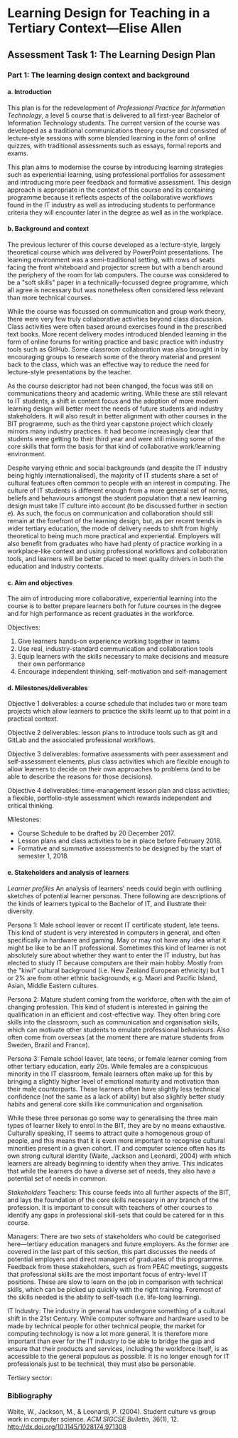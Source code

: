 # Learning Design for Teaching in a Tertiary Context—Elise Allen
## Assessment Task 1: The Learning Design Plan

### Part 1: The learning design context and background

#### a. Introduction
This plan is for the redevelopment of *Professional Practice for Information Technology*, a level 5 course that is delivered to all first-year Bachelor of Information Technology students. The current version of the course was developed as a traditional communications theory course and consisted of lecture-style sessions with some blended learning in the form of online quizzes, with traditional assessments such as essays, formal reports and exams.

This plan aims to modernise the course by introducing learning strategies such as experiential learning, using professional portfolios for assessment and introducing more peer feedback and formative assessment. This design approach is appropriate in the context of this course and its containing programme because it reflects aspects of the collaborative workflows found in the IT industry as well as introducing students to performance criteria they will encounter later in the degree as well as in the workplace.

#### b. Background and context
The previous lecturer of this course developed as a lecture-style, largely theoretical course which was delivered by PowerPoint presentations. The learning environment was a semi-traditional setting, with rows of seats facing the front whiteboard and projector screen but with a bench around the periphery of the room for lab computers. The course was considered to be a "soft skills" paper in a technically-focussed degree programme, which all agree is necessary but was nonetheless often considered less relevant than more technical courses.

While the course was focussed on communication and group work theory, there were very few truly collaborative activities beyond class discussion. Class activities were often based around exercises found in the prescribed text books. More recent delivery modes introduced blended learning in the form of online forums for writing practice and basic practice with industry tools such as GitHub. Some classroom collaboration was also brought in by encouraging groups to research some of the theory material and present back to the class, which was an effective way to reduce the need for lecture-style presentations by the teacher.

As the course descriptor had not been changed, the focus was still on communications theory and academic writing. While these are still relevant to IT students, a shift in content focus and the adoption of more modern learning design will better meet the needs of future students and industry stakeholders. It will also result in better alignment with other courses in the BIT programme, such as the third year capstone project which closely mirrors many industry practices. It had become increasingly clear that students were getting to their third year and were still missing some of the core skills that form the basis for that kind of collaborative work/learning environment.

Despite varying ethnic and social backgrounds (and despite the IT industry being highly internationalised), the majority of IT students share a set of cultural features often common to people with an interest in computing. The culture of IT students is different enough from a more general set of norms, beliefs and behaviours amongst the student population that a new learning design must take IT culture into account (to be discussed further in section e). As such, the focus on communication and collaboration should still remain at the forefront of the learning design, but, as per recent trends in wider tertiary education, the mode of delivery needs to shift from highly theoretical to being much more practical and experiential. Employers will also benefit from graduates who have had plenty of practice working in a workplace-like context and using professional workflows and collaboration tools, and learners will be better placed to meet quality drivers in both the education and industry contexts.

#### c. Aim and objectives
The aim of introducing more collaborative, experiential learning into the course is to better prepare learners both for future courses in the degree and for high performance as recent graduates in the workforce.

Objectives:
1. Give learners hands-on experience working together in teams
2. Use real, industry-standard communication and collaboration tools
3. Equip learners with the skills necessary to make decisions and measure their own performance
4. Encourage independent thinking, self-motivation and self-management

#### d. Milestones/deliverables
Objective 1 deliverables: a course schedule that includes two or more team projects which allow learners to practice the skills learnt up to that point in a practical context.

Objective 2 deliverables: lesson plans to introduce tools such as git and GitLab and the associated professional workflows.

Objective 3 deliverables: formative assessments with peer assessment and self-assessment elements, plus class activities which are flexible enough to allow learners to decide on their own approaches to problems (and to be able to describe the reasons for those decisions).

Objective 4 deliverables: time-management lesson plan and class activities; a flexible, portfolio-style assessment which rewards independent and critical thinking.

Milestones:
- Course Schedule to be drafted by 20 December 2017.
- Lesson plans and class activities to be in place before February 2018.
- Formative and summative assessments to be designed by the start of semester 1, 2018.

#### e. Stakeholders and analysis of learners
*Learner profiles*
An analysis of learners' needs could begin with outlining sketches of potential learner personas. There following are descriptions of the kinds of learners typical to the Bachelor of IT, and illustrate their diversity.

Persona 1: Male school leaver or recent IT certificate student, late teens. This kind of student is very interested in computers in general, and often specifically in hardware and gaming. May or may not have any idea what it might be like to be an IT professional. Sometimes this kind of learner is not absolutely sure about whether they want to enter the IT industry, but has elected to study IT because computers are their main hobby. Mostly from the "kiwi" cultural background (i.e. New Zealand European ethnicity) but 1 or 2% are from other ethnic backgrounds, e.g. Maori and Pacific Island, Asian, Middle Eastern cultures.

Persona 2: Mature student coming from the workforce, often with the aim of changing profession. This kind of student is interested in gaining the qualification in an efficient and cost-effective way. They often bring core skills into the classroom, such as communication and organisation skills, which can motivate other students to emulate professional behaviours. Also often come from overseas (at the moment there are mature students from Sweden, Brazil and France).

Persona 3: Female school leaver, late teens, or female learner coming from other tertiary education, early 20s. While females are a conspicuous minority in the IT classroom, female learners often make up for this by bringing a slightly higher level of emotional maturity and motivation than their male counterparts. These learners often have slightly less technical confidence (not the same as a lack of ability) but also slightly better study habits and general core skills like communication and organisation. 

While these three personas go some way to generalising the three main types of learner likely to enrol in the BIT, they are by no means exhaustive. Culturally speaking, IT seems to attract quite a homogenous group of people, and this means that it is even more important to recognise cultural minorities present in a given cohort. IT and computer science often has its own strong cultural identity (Waite, Jackson and Leonardi, 2004) with which learners are already beginning to identify when they arrive. This indicates that while the learners do have a diverse set of needs, they also have a potential set of needs in common.

*Stakeholders*
Teachers: This course feeds into all further aspects of the BIT, and lays the foundation of the core skills necessary in any branch of the profession. It is important to consult with teachers of other courses to identify any gaps in professional skill-sets that could be catered for in this course.

Managers: There are two sets of stakeholders who could be categorised here—tertiary education managers and future employers. As the former are covered in the last part of this section, this part discusses the needs of potential employers and direct managers of graduates of this programme. Feedback from these stakeholders, such as from PEAC meetings, suggests that professional skills are the most important focus of entry-level IT positions. These are slow to learn on the job in comparison with technical skills, which can be picked up quickly with the right training. Foremost of the skills needed is the ability to self-teach (i.e. life-long learning).

IT Industry: The industry in general has undergone something of a cultural shift in the 21st Century. While computer software and hardware used to be made by technical people for other technical people, the market for computing technology is now a lot more general. It is therefore more important than ever for the IT industry to be able to bridge the gap and ensure that their products and services, including the workforce itself, is as accessible to the general populous as possible. It is no longer enough for IT professionals just to be technical, they must also be personable.

Tertiary sector:

### Bibliography 
Waite, W., Jackson, M., & Leonardi, P. (2004). Student culture vs group work in computer science. *ACM SIGCSE Bulletin*, 36(1), 12. http://dx.doi.org/10.1145/1028174.971308